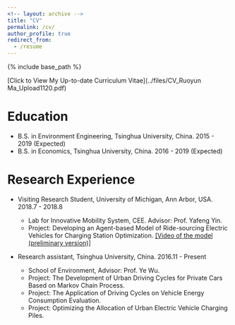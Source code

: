 ```yaml
---
<!-- layout: archive -->
title: "CV"
permalink: /cv/
author_profile: true
redirect_from:
  - /resume
---
```


{% include base_path %}

[Click to View My Up-to-date Curriculum Vitae](../files/CV_Ruoyun Ma_Upload1120.pdf)

Education
======
* B.S. in Environment Engineering, Tsinghua University, China. 2015 - 2019 (Expected)
* B.S. in Economics, Tsinghua University, China. 2016 - 2019 (Expected)


Research Experience
======
* Visiting Research Student, University of Michigan, Ann Arbor, USA. 2018.7 - 2018.8
   * Lab for Innovative Mobility System, CEE. Advisor: Prof. Yafeng Yin.
   * Project: Developing an Agent-based Model of Ride-sourcing Electric Vehicles for Charging Station Optimization.
     [[Video of the model (preliminary version)]](https://youtu.be/sCzTQcV4E80)


* Research assistant, Tsinghua University, China. 2016.11 - Present
   * School of Environment, Advisor: Prof. Ye Wu.
   * Project: The Development of Urban Driving Cycles for Private Cars Based on Markov Chain Process.
   * Project: The Application of Driving Cycles on Vehicle Energy Consumption Evaluation.
   * Project: Optimizing the Allocation of Urban Electric Vehicle Charging Piles.

